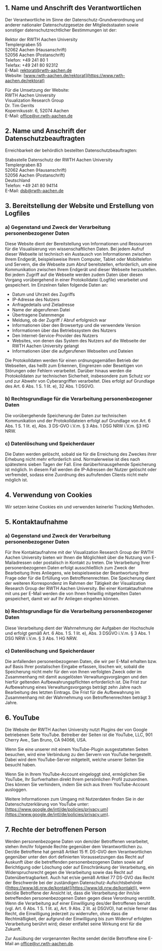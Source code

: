 ## 1. Name und Anschrift des Verantwortlichen ##
Der Verantwortliche im Sinne der Datenschutz-Grundverordnung und anderer nationaler Datenschutzgesetze der Mitgliedsstaaten sowie sonstiger datenschutzrechtlicher Bestimmungen ist der:

Rektor der RWTH Aachen University  
Templergraben 55  
52062 Aachen (Hausanschrift)  
52056 Aachen (Postanschrift)  
Telefon: +49 241 80 1  
Telefax: +49 241 80 92312  
E-Mail: [rektorat@rwth-aachen.de](mailto:rektorat@rwth-aachen.de)  
Website: [www.rwth-aachen.de/rektorat](https://www.rwth-aachen.de/rektorat)

Für die Umsetzung der Website:  
RWTH Aachen University  
Visualization Research Group  
Dr. Tim Gerrits  
Kopernikusstr. 6, 52074 Aachen  
E-Mail: [office@vr.rwth-aachen.de](mailto:office@vr.rwth-aachen.de)

## 2. Name und Anschrift der Datenschutzbeauftragten ##
Erreichbarkeit der behördlich bestellten Datenschutzbeauftragten:

Stabsstelle Datenschutz der RWTH Aachen University  
Templergraben 83  
52062 Aachen (Hausanschrift)  
52056 Aachen (Postanschrift)  
Deutschland  
Telefon: +49 241 80 94114  
E-Mail: [dsb@rwth-aachen.de](mailto:dsb@rwth-aachen.de)
 
## 3. Bereitstellung der Website und Erstellung von Logfiles ##

### a) Gegenstand und Zweck der Verarbeitung personenbezogener Daten ###
Diese Website dient der Bereitstellung von Informationen und Ressourcen für die Visualisierung von wissenschaftlichen Daten.
Bei jedem Aufruf dieser Webseite ist technisch ein Austausch von Informationen zwischen Ihrem Endgerät, beispielsweise Ihrem Computer, Tablet oder Mobiltelefon und Servern, die die Webseite zum Abruf bereitstellen, erforderlich, um eine Kommunikation zwischen Ihrem Endgerät und dieser Webseite herzustellen. Bei jedem Zugriff auf die Webseite werden zudem Daten über diesen Vorgang vorübergehend in einer Protokolldatei (Logfile) verarbeitet und gespeichert. Im Einzelnen fallen folgende Daten an:

* Datum und Uhrzeit des Zugriffs
* IP-Adresse des Nutzers
* Anfragedetails und Zieladresse
* Name der abgerufenen Datei
* Übertragene Datenmenge
* Meldung, ob der Zugriff / Abruf erfolgreich war
* Informationen über den Browsertyp und die verwendete Version
* Informationen über das Betriebssystem des Nutzers
* Den Internet-Service-Provider des Nutzers
* Websites, von denen das System des Nutzers auf die Webseite der RWTH Aachen University gelangt
* Informationen über die aufgerufenen Webseiten und Dateien

Die Protokolldaten werden für einen ordnungsgemäßen Betrieb der Webseiten, das heißt zum Erkennen, Eingrenzen oder Beseitigen von Störungen oder Fehlern verarbeitet.
Darüber hinaus werden die Protokolldaten zur technischen Sicherheit, insbesondere zum Schutz vor und zur Abwehr von Cyberangriffen verarbeitet. Dies erfolgt auf Grundlage des Art. 6 Abs. 1 S. 1 lit. e), 32 Abs. 1 DSGVO.

### b) Rechtsgrundlage für die Verarbeitung personenbezogener Daten ###
Die vorübergehende Speicherung der Daten zur technischen Kommunikation und der Protokolldateien erfolgt auf Grundlage von Art. 6 Abs. 1 S. 1 lit. e), Abs. 3 DS-GVO i.V.m. § 3 Abs. 1 DSG NRW i.V.m. §3 HG NRW.

### c) Datenlöschung und Speicherdauer ###
Die Daten werden gelöscht, sobald sie für die Erreichung des Zweckes ihrer Erhebung nicht mehr erforderlich sind. Normalerweise ist dies nach spätestens sieben Tagen der Fall. Eine darüberhinausgehende Speicherung ist möglich. In diesem Fall werden die IP-Adressen der Nutzer gelöscht oder verfremdet, sodass eine Zuordnung des aufrufenden Clients nicht mehr möglich ist.

## 4. Verwendung von Cookies ##
Wir setzen keine Cookies ein und verwenden keinerlei Tracking Methoden.

## 5. Kontaktaufnahme ##

### a) Gegenstand und Zweck der Verarbeitung personenbezogener Daten ###
Für Ihre Kontaktaufnahme mit der Visualization Research Group der RWTH Aachen University bieten wir Ihnen die Möglichkeit über die Nutzung von E-Mailadressen oder postalisch in Kontakt zu treten. Die Verarbeitung Ihrer personenbezogenen Daten erfolgt ausschließlich zum Zweck der Bearbeitung Ihres Anliegens, wie beispielsweise der Beantwortung Ihrer Frage oder für die Erfüllung von Betroffenenrechten. Die Speicherung dient der weiteren Korrespondenz im Rahmen der Tätigkeit der Visualization Research Group der RWTH Aachen University. Bei einer Kontaktaufnahme mit uns per E-Mail werden die von Ihnen freiwillig mitgeteilten Daten gespeichert, damit wir auf Ihr Anliegen eingehen können.

### b) Rechtsgrundlage für die Verarbeitung personenbezogener Daten ###
Diese Verarbeitung dient der Wahrnehmung der Aufgaben der Hochschule und erfolgt gemäß Art. 6 Abs. 1 S. 1 lit. e), Abs. 3 DSGVO i.V.m. § 3 Abs. 1 DSG NRW i.V.m. § 3 Abs. 1 HG NRW.

### c) Datenlöschung und Speicherdauer ###
Die anfallenden personenbezogenen Daten, die wir per E-Mail erhalten bzw. auf Basis Ihrer postalischen Eingabe erfassen, löschen wir, sobald die Speicherung nicht mehr für den von Ihnen verfolgten Zweck oder im Zusammenhang mit damit ausgelösten Verwaltungsvorgängen und den hierfür geltenden Aufbewahrungspflichten erforderlich ist. Die Frist zur Aufbewahrung eines Verwaltungsvorgangs beträgt zehn Jahre nach Bearbeitung des letzten Eintrags. Die Frist für die Aufbewahrung im Zusammenhang mit der Wahrnehmung von Betroffenenrechten beträgt 3 Jahre.

## 6. YouTube ##
Die Website der RWTH Aachen University nutzt Plugins der von Google betriebenen Seite YouTube. Betreiber der Seiten ist die YouTube, LLC, 901 Cherry Ave., San Bruno, CA 94066, USA.

Wenn Sie eine unserer mit einem YouTube-Plugin ausgestatteten Seiten besuchen, wird eine Verbindung zu den Servern von YouTube hergestellt. Dabei wird dem YouTube-Server mitgeteilt, welche unserer Seiten Sie besucht haben.

Wenn Sie in Ihrem YouTube-Account eingeloggt sind, ermöglichen Sie YouTube, Ihr Surfverhalten direkt Ihrem persönlichen Profil zuzuordnen. Dies können Sie verhindern, indem Sie sich aus Ihrem YouTube-Account ausloggen.

Weitere Informationen zum Umgang mit Nutzerdaten finden Sie in der Datenschutzerklärung von YouTube unter: [https://www.google.de/intl/de/policies/privacy.um](https://www.google.de/intl/de/policies/privacy.um).

## 7. Rechte der betroffenen Person ##
Werden personenbezogene Daten von dem/der Betroffenen verarbeitet, stehen ihm/ihr folgende Rechte gegenüber dem Verantwortlichen zu. 
Der/die Betroffene hat gemäß Artikel 15 ff. DS-GVO dem Verantwortlichen gegenüber unter den dort definierten Voraussetzungen das Recht auf Auskunft über die betreffenden personenbezogenen Daten sowie auf Berichtigung oder Löschung oder auf Einschränkung der Verarbeitung, ein Widerspruchsrecht gegen die Verarbeitung sowie das Recht auf Datenübertragbarkeit. Auch hat er/sie gemäß Artikel 77 DS-GVO das Recht der Beschwerde bei der zuständigen Datenschutz-Aufsichtsbehörde ([https://www.ldi.nrw.de/kontakt](https://www.ldi.nrw.de/kontakt)), wenn der/die Betroffene der Ansicht ist, dass die Verarbeitung der ihn/sie betreffenden personenbezogenen Daten gegen diese Verordnung verstößt. Wenn die Verarbeitung auf einer Einwilligung des/der Betroffenen beruht (vgl. Art. 6 Abs. 1 S. 1 lit. a), Art. 9 Abs. 2 lit. a) DSGVO), hat er/sie ferner das Recht, die Einwilligung jederzeit zu widerrufen, ohne dass die Rechtmäßigkeit, der aufgrund der Einwilligung bis zum Widerruf erfolgten Verarbeitung berührt wird; dieser entfaltet seine Wirkung erst für die Zukunft.

Zur Ausübung der vorgenannten Rechte sendet der/die Betroffene eine E-Mail an [office@vr.rwth-aachen.de](mailto:office@vr.rwth-aachen.de).